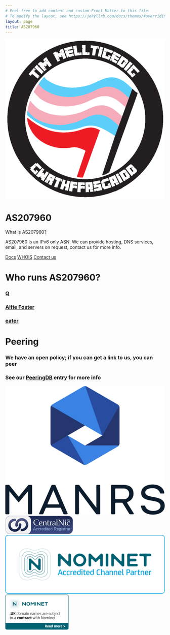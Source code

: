 ```yaml
---
# Feel free to add content and custom Front Matter to this file.
# To modify the layout, see https://jekyllrb.com/docs/themes/#overriding-theme-defaults
layout: page
title: AS207960
---
```


  <main role="main" class="flex-shrink-0">
    <div class="container">
      <div class="jumbotron">
        <div class="row">
          <div class="col-md-4">
            <img src="/assets/img/logo.png" class="mw-100" />
          </div>
          <div class="col-md-8">
            <h1 class="display-4">AS207960</h1>
            <p class="lead">What is AS207960?</p>
            <p>
              AS207960 is an IPv6 only ASN. We can provide hosting, DNS services, email,
              and servers on request, contact us for more info.
            </p>
            <a class="btn btn-primary btn-lg" href="https://docs.as207960.net" role="button">Docs</a>
            <a class="btn btn-primary btn-lg" href="https://whois-web.as207960.net" role="button">WHOIS</a>
            <a class="btn btn-primary btn-lg" href="/contact.html" role="button">Contact us</a>
          </div>
        </div>
      </div>
      <div class="row">
        <div class="col-md-6">
          <h1>Who runs AS207960?</h1>
          <h3><a href="https://magicalcodewit.ch/">Q</a></h3>
          <h3><a href="https://lordbonzi.pro">Alfie Foster</a></h3>
          <h3><a href="https://eater.me">eater</a></h3>
        </div>
        <div class="col-md-6">
          <h1>Peering</h1>
          <h3>We have an open policy; if you can get a link to us, you can peer</h3>
          <h3>See our <a href="https://www.peeringdb.com/net/21249">PeeringDB</a> entry for more info</h3>
        </div>
      </div>
      <div class="row align-items-center">
        <div class="col-sm text-center my-3">
          <img class="mw-100" src="/assets/img/MANRS_RGB_vertical_logo_dark.jpg" alt="MANRS Member" />
        </div>
        <div class="col-sm text-center my-3">
          <img class="mw-100" src="/assets/img/acc_reg_cnic.png" alt="CentralNIC accredited registrar" />
        </div>
        <div class="col-sm text-center my-3">
          <img class="mw-100" src="/assets/img/Nominet_ACP_Land_RGB_Light_Blue.png" alt="Nominet Accredited Channel Partner" />
        </div>
        <div class="col-sm text-center my-3">
          <a href="https://www.nominet.uk/go/terms"><img class="mw-100" src="/assets/img/Nominet_Terms_Online_RGB_Teal.png" alt="Nominet T&Cs" /></a>
        </div>
      </div>
    </div>
  </main>
